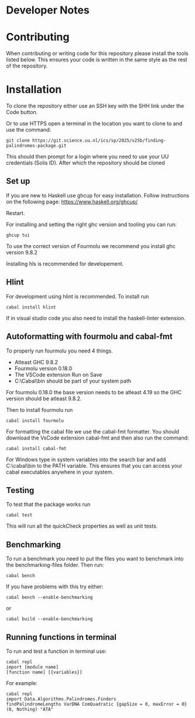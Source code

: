 # Developer Notes

# Contributing

When contributing or writing code for this repository please install the tools listed below. This ensures your code is written in the same style as the rest of the repository.

# Installation

To clone the repository either use an SSH key with the SHH link under the Code button.

Or to use HTTPS open a terminal in the location you want to clone to and use the command:

```
git clone https://git.science.uu.nl/ics/sp/2025/v25b/finding-palindromes-package.git
```

This should then prompt for a login where you need to use your UU credentials (Solis ID). After which the repository should be cloned

## Set up

If you are new to Haskell use ghcup for easy installation.
Follow instructions on the following page:
https://www.haskell.org/ghcup/

Restart.

For installing and setting the right ghc version and tooling you can run:

```
ghcup tui
```

To use the correct version of Fourmolu we recommend you install ghc version 9.8.2

Installing hls is recommended for developement.

## Hlint

For development using hlint is recommended. To install run

```
cabal install hlint
```

If in visual studio code you also need to install the haskell-linter extension.

## Autoformatting with fourmolu and cabal-fmt

To properly run fourmolu you need 4 things.

- Atleast GHC 9.8.2
- Fourmolu version 0.18.0
- The VSCode extension Run on Save
- C:\Cabal\bin should be part of your system path

For fourmolu 0.18.0 the base version needs to be atleast 4.19 so the GHC version should be atleast 9.8.2.

Then to install fourmolu run

```
cabal install fourmolu
```

For formatting the cabal file we use the cabal-fmt formatter.
You should download the VsCode extension cabal-fmt and then also run the command:

```
cabal install cabal-fmt
```

For Windows type in system variables into the search bar and add C:\cabal\bin to the PATH variable. This ensures that you can access your cabal executables anywhere in your system.

## Testing

To test that the package works run

```
cabal test
```

This will run all the quickCheck properties as well as unit tests.

## Benchmarking

To run a benchmark you need to put the files you want to benchmark into the benchmarking-files folder. Then run:

```
cabal bench
```

If you have problems with this try either:

```
cabal bench --enable-benchmarking
```

or

```
cabal build --enable-benchmarking
```

## Running functions in terminal

To run and test a function in terminal use:

```
cabal repl
import [module name]
[function name] [{variables}]
```

For example:

```
cabal repl
import Data.Algorithms.Palindromes.Finders
findPalindromeLengths VarDNA ComQuadratic {gapSize = 0, maxError = 0} (0, Nothing) "ATA"
```
